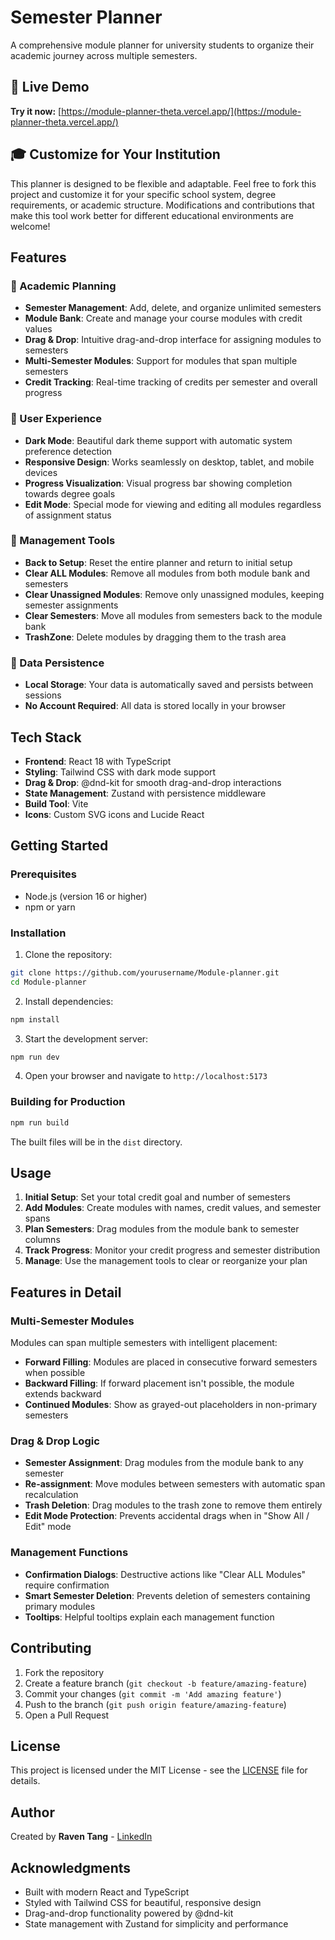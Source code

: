 # Semester Planner

A comprehensive module planner for university students to organize their academic journey across multiple semesters.

## 🚀 Live Demo

**Try it now:** [https://module-planner-theta.vercel.app/](https://module-planner-theta.vercel.app/)

## 🎓 Customize for Your Institution

This planner is designed to be flexible and adaptable. Feel free to fork this project and customize it for your specific school system, degree requirements, or academic structure. Modifications and contributions that make this tool work better for different educational environments are welcome!

## Features

### 🎯 Academic Planning
- **Semester Management**: Add, delete, and organize unlimited semesters
- **Module Bank**: Create and manage your course modules with credit values
- **Drag & Drop**: Intuitive drag-and-drop interface for assigning modules to semesters
- **Multi-Semester Modules**: Support for modules that span multiple semesters
- **Credit Tracking**: Real-time tracking of credits per semester and overall progress

### 🌙 User Experience
- **Dark Mode**: Beautiful dark theme support with automatic system preference detection
- **Responsive Design**: Works seamlessly on desktop, tablet, and mobile devices
- **Progress Visualization**: Visual progress bar showing completion towards degree goals
- **Edit Mode**: Special mode for viewing and editing all modules regardless of assignment status

### 🔧 Management Tools
- **Back to Setup**: Reset the entire planner and return to initial setup
- **Clear ALL Modules**: Remove all modules from both module bank and semesters
- **Clear Unassigned Modules**: Remove only unassigned modules, keeping semester assignments
- **Clear Semesters**: Move all modules from semesters back to the module bank
- **TrashZone**: Delete modules by dragging them to the trash area

### 💾 Data Persistence
- **Local Storage**: Your data is automatically saved and persists between sessions
- **No Account Required**: All data is stored locally in your browser

## Tech Stack

- **Frontend**: React 18 with TypeScript
- **Styling**: Tailwind CSS with dark mode support
- **Drag & Drop**: @dnd-kit for smooth drag-and-drop interactions
- **State Management**: Zustand with persistence middleware
- **Build Tool**: Vite
- **Icons**: Custom SVG icons and Lucide React

## Getting Started

### Prerequisites
- Node.js (version 16 or higher)
- npm or yarn

### Installation

1. Clone the repository:
```bash
git clone https://github.com/yourusername/Module-planner.git
cd Module-planner
```

2. Install dependencies:
```bash
npm install
```

3. Start the development server:
```bash
npm run dev
```

4. Open your browser and navigate to `http://localhost:5173`

### Building for Production

```bash
npm run build
```

The built files will be in the `dist` directory.

## Usage

1. **Initial Setup**: Set your total credit goal and number of semesters
2. **Add Modules**: Create modules with names, credit values, and semester spans
3. **Plan Semesters**: Drag modules from the module bank to semester columns
4. **Track Progress**: Monitor your credit progress and semester distribution
5. **Manage**: Use the management tools to clear or reorganize your plan

## Features in Detail

### Multi-Semester Modules
Modules can span multiple semesters with intelligent placement:
- **Forward Filling**: Modules are placed in consecutive forward semesters when possible
- **Backward Filling**: If forward placement isn't possible, the module extends backward
- **Continued Modules**: Show as grayed-out placeholders in non-primary semesters

### Drag & Drop Logic
- **Semester Assignment**: Drag modules from the module bank to any semester
- **Re-assignment**: Move modules between semesters with automatic span recalculation
- **Trash Deletion**: Drag modules to the trash zone to remove them entirely
- **Edit Mode Protection**: Prevents accidental drags when in "Show All / Edit" mode

### Management Functions
- **Confirmation Dialogs**: Destructive actions like "Clear ALL Modules" require confirmation
- **Smart Semester Deletion**: Prevents deletion of semesters containing primary modules
- **Tooltips**: Helpful tooltips explain each management function

## Contributing

1. Fork the repository
2. Create a feature branch (`git checkout -b feature/amazing-feature`)
3. Commit your changes (`git commit -m 'Add amazing feature'`)
4. Push to the branch (`git push origin feature/amazing-feature`)
5. Open a Pull Request

## License

This project is licensed under the MIT License - see the [LICENSE](LICENSE) file for details.

## Author

Created by **Raven Tang** - [LinkedIn](https://www.linkedin.com/in/raven-tang/)

## Acknowledgments

- Built with modern React and TypeScript
- Styled with Tailwind CSS for beautiful, responsive design
- Drag-and-drop functionality powered by @dnd-kit
- State management with Zustand for simplicity and performance
